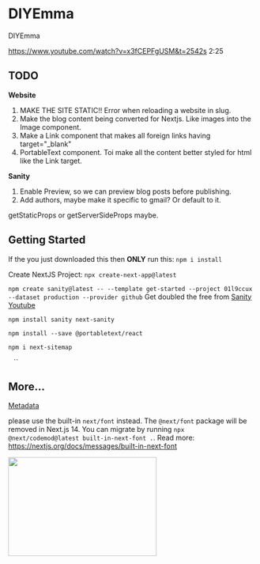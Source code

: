 # DIYEmma
DIYEmma


https://www.youtube.com/watch?v=x3fCEPFgUSM&t=2542s 
2:25

## TODO

**Website**
1. MAKE THE SITE STATIC!! Error when reloading a website in slug.
1. Make the blog content being converted for Nextjs. Like images into the Image component.
1. Make a Link component that makes all foreign links having target="_blank"
1. PortableText component. Toi make all the content better styled for html like the Link target.

**Sanity**
1. Enable Preview, so we can preview blog posts before publishing.
1. Add authors, maybe make it specific to gmail? Or default to it.


getStaticProps or getServerSideProps maybe.

## Getting Started

If the you just downloaded this then **ONLY** run this:
`npm i install`


Create NextJS Project: `npx create-next-app@latest`

`npm create sanity@latest -- --template get-started --project 01l9ccux --dataset production --provider github`
Get doubled the free from [Sanity Youtube](http://sanity.io/youtube)


`npm install sanity next-sanity`


`npm install --save @portabletext/react` 

`npm i next-sitemap` 

`` `` ``


## More...

[Metadata](https://beta.nextjs.org/docs/api-reference/metadata)

please use the built-in `next/font` instead. The `@next/font` package will be removed in Next.js 14. You can migrate by running `npx @next/codemod@latest built-in-next-font .`. Read more: https://nextjs.org/docs/messages/built-in-next-font




<img loading="lazy" width="300" height="200" decoding="async" data-nimg="1" srcset="/_next/image?url=https%3A%2F%2Fcdn.sanity.io%2Fimages%2F01l9ccux%2Fproduction%2F12334c95b5c9e5a20baf7716d4c7104019a8b28d-1536x1024.webp&amp;w=384&amp;q=60 1x, /_next/image?url=https%3A%2F%2Fcdn.sanity.io%2Fimages%2F01l9ccux%2Fproduction%2F12334c95b5c9e5a20baf7716d4c7104019a8b28d-1536x1024.webp&amp;w=640&amp;q=60 2x" src="/_next/image?url=https%3A%2F%2Fcdn.sanity.io%2Fimages%2F01l9ccux%2Fproduction%2F12334c95b5c9e5a20baf7716d4c7104019a8b28d-1536x1024.webp&amp;w=640&amp;q=60" style="color: transparent;">